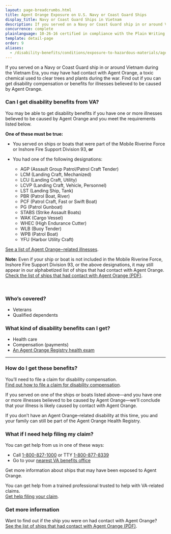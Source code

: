 ```yaml
---
layout: page-breadcrumbs.html
title: Agent Orange Exposure on U.S. Navy or Coast Guard Ships
display_title: Navy or Coast Guard Ships in Vietnam
description: If you served on a Navy or Coast Guard ship in or around Vietnam during the Vietnam Era, you may have been exposed to Agent Orange. Find out if you're eligible for VA disability pay and other benefits for illnesses related to contact with this toxic chemical.
concurrence: complete
plainlanguage: 10-26-16 certified in compliance with the Plain Writing Act
template: detail-page
order: 9
aliases:
  - /disability-benefits/conditions/exposure-to-hazardous-materials/agent-orange/navy-coast-guard/
---
```


<div class="va-introtext">

If you served on a Navy or Coast Guard ship in or around Vietnam during the Vietnam Era, you may have had contact with Agent Orange, a toxic chemical used to clear trees and plants during the war. Find out if you can get disability compensation or benefits for illnesses believed to be caused by Agent Orange.

</div>

<div class="feature" markdown="1">

### Can I get disability benefits from VA?

You may be able to get disability benefits if you have one or more illnesses believed to be caused by Agent Orange and you meet the requirements listed below.

**One of these must be true:**
- You served on ships or boats that were part of the Mobile Riverine Force or Inshore Fire Support Division 93, **or**
- You had one of the following designations:

  - AGP (Assault Group Patrol/Patrol Craft Tender)
  - LCM (Landing Craft, Mechanized)
  - LCU (Landing Craft, Utility)
  - LCVP (Landing Craft, Vehicle, Personnel)
  - LST (Landing Ship, Tank)
  - PBR (Patrol Boat, River)
  - PCF (Patrol Craft, Fast or Swift Boat)
  - PG (Patrol Gunboat)
  - STABS (Strike Assault Boats)
  - WAK (Cargo Vessel)
  - WHEC (High Endurance Cutter)
  - WLB (Buoy Tender)
  - WPB (Patrol Boat)
  - YFU (Harbor Utility Craft)

[See a list of Agent Orange‒related illnesses](/disability/eligibility/hazardous-materials-exposure/agent-orange/related-diseases/).

**Note:** Even if your ship or boat is not included in the Mobile Riverine Force, Inshore Fire Support Division 93, or the above designations, it may still appear in our alphabetized list of ships that had contact with Agent Orange.<br>
<a href="/shiplist-agent-orange.pdf">Check the list of ships that had contact with Agent Orange (PDF)</a>.

<br>

### Who’s covered?

- Veterans
- Qualified dependents

</div>

### What kind of disability benefits can I get?

- Health care
- Compensation (payments)
- [An Agent Orange Registry health exam](/disability/eligibility/hazardous-materials-exposure/agent-orange/registry-health-exam/)

-----

### How do I get these benefits?

You’ll need to file a claim for disability compensation.<br>
[Find out how to file a claim for disability compensation](/disability/how-to-file-claim/).

If you served on one of the ships or boats listed above—and you have one or more illnesses believed to be caused by Agent Orange—we’ll conclude that your illness is likely caused by contact with Agent Orange.

If you don’t have an Agent Orange–related disability at this time, you and your family can still be part of the Agent Orange Health Registry.

### What if I need help filing my claim?
You can get help from us in one of these ways:
- Call <a href="tel:+1-800-827-1000">1-800-827-1000</a> or TTY <a href="tel:+18008778339">1-800-877-8339</a>
- Go to your [nearest VA benefits office](/find-locations/)

Get more information about ships that may have been exposed to Agent Orange.

You can get help from a trained professional trusted to help with VA-related claims. <br>
[Get help filing your claim](/disability/get-help-filing-claim/).

### Get more information
Want to find out if the ship you were on had contact with Agent Orange?<br>
<a href="/shiplist-agent-orange.pdf">See the list of ships that had contact with Agent Orange (PDF)</a>.
